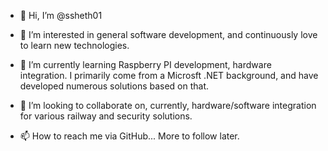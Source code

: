 - 👋 Hi, I’m @ssheth01
- 👀 I’m interested in general software development, and continuously love to learn new technologies.
- 🌱 I’m currently learning Raspberry PI development, hardware integration. I primarily come from a Microsft .NET background, and have developed numerous solutions based on that.

- 💞️ I’m looking to collaborate on, currently, hardware/software integration for various railway and security solutions.
- 📫 How to reach me via GitHub... More to follow later.

<!---
ssheth01/ssheth01 is a ✨ special ✨ repository because its `README.md` (this file) appears on your GitHub profile.
You can click the Preview link to take a look at your changes.
--->
